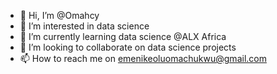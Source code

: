 - 👋 Hi, I’m @Omahcy
- 👀 I’m interested in data science
- 🌱 I’m currently learning data science @ALX Africa
- 💞️ I’m looking to collaborate on data science projects
- 📫 How to reach me on emenikeoluomachukwu@gmail.com
<!---
Omahcy/Omahcy is a ✨ special ✨ repository because its `README.md` (this file) appears on your GitHub profile.
You can click the Preview link to take a look at your changes.
--->
